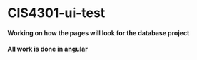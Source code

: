 # CIS4301-ui-test

#### Working on how the pages will look for the database project
#### All work is done in angular
